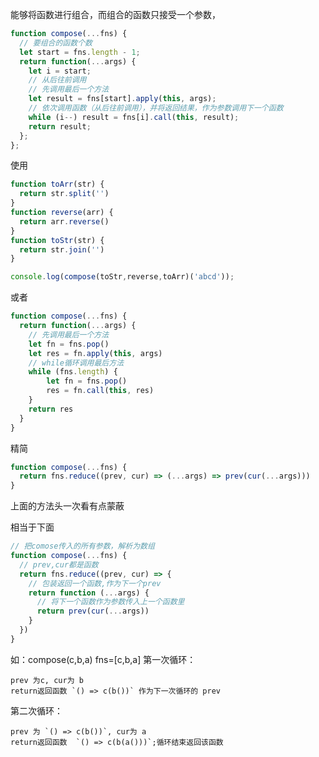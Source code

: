 能够将函数进行组合，而组合的函数只接受一个参数，

```js
function compose(...fns) {
  // 要组合的函数个数
  let start = fns.length - 1;
  return function(...args) {
    let i = start;
    // 从后往前调用
    // 先调用最后一个方法
    let result = fns[start].apply(this, args);
    // 依次调用函数（从后往前调用），并将返回结果，作为参数调用下一个函数
    while (i--) result = fns[i].call(this, result);
    return result;
  };
};
```

使用
```js
function toArr(str) {
  return str.split('')
}
function reverse(arr) {
  return arr.reverse()
}
function toStr(str) {
  return str.join('')
}

console.log(compose(toStr,reverse,toArr)('abcd'));
```


或者
```js
function compose(...fns) {
  return function(...args) {
    // 先调用最后一个方法
    let fn = fns.pop()
    let res = fn.apply(this, args)
    // while循环调用最后方法
    while (fns.length) {
        let fn = fns.pop()
        res = fn.call(this, res)
    }
    return res
  }
}
```

精简
```js
function compose(...fns) {
  return fns.reduce((prev, cur) => (...args) => prev(cur(...args)))
}
```

上面的方法头一次看有点蒙蔽

相当于下面
```js
// 把comose传入的所有参数，解析为数组
function compose(...fns) {
  // prev,cur都是函数
  return fns.reduce((prev, cur) => {
    // 包装返回一个函数,作为下一个prev
    return function (...args) {
      // 将下一个函数作为参数传入上一个函数里
      return prev(cur(...args))
    }
  })
}

```
如：compose(c,b,a)
fns=[c,b,a]
第一次循环：
  >
    prev 为c, cur为 b
    return返回函数 `() => c(b())` 作为下一次循环的 prev

第二次循环：
  >
    prev 为 `() => c(b())`, cur为 a
    return返回函数  `() => c(b(a()))`;循环结束返回该函数


